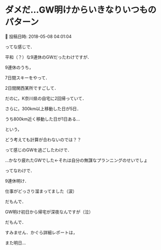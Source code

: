 # ダメだ…GW明けからいきなりいつものパターン

📅 投稿日時: 2018-05-08 04:01:04

ってな感じで．


平和（？）な9連休のGWだったわけですが．





9連休のうち，


7日間スキーをやって．


2日間関西某所ですごして．


だのに，K奈川県の自宅に2回帰っていて．


さらに，300km以上移動した日が5日．


うち800km近く移動した日が1日ある…


という，


どう考えても計算が合わないのでは？？


って感じのGWを過ごしたわけで．


…かなり疲れたGWでした←それは自分の無謀なプランニングのせいでしょ








ってなわけで．


9連休明け．


仕事がどっさり溜まってました（涙）


だもんで．


GW明け初日から帰宅が深夜なんですが（泣）





だもんで．


すみません．かぐら詳細レポートは，


また明日…
